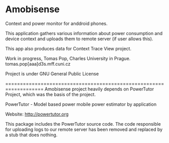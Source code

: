 Amobisense
=======================

Context and power monitor for anddroid phones.

This application gathers various information about power consumption and device context and
uploads them to remote server (if user allows this).

This app also produces data for Context Trace View project. 

Work in progress, Tomas Pop, Charles University in Prague.
tomas.pop[aaa]d3s.mff.cuni.cz

Project is under GNU General Public License

===================================================================
Amobisense project heavily depends on PowerTutor Project, which was the basis of the project.

PowerTutor - Model based power mobile power estimator by application

Website: http://powertutor.org

This package includes the PowerTutor source code.  The code responsible for
uploading logs to our remote server has been removed and replaced by a stub that
does nothing.
